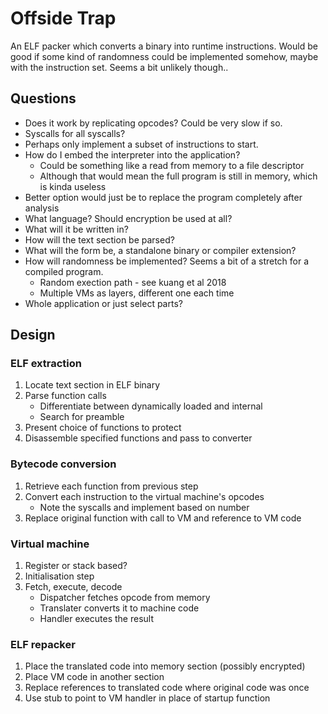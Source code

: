 # Offside Trap
An ELF packer which converts a binary into runtime instructions. Would be good
if some kind of randomness could be implemented somehow, maybe with the instruction set. Seems a bit
unlikely though..

## Questions
* Does it work by replicating opcodes? Could be very slow if so.
* Syscalls for all syscalls?
* Perhaps only implement a subset of instructions to start.
* How do I embed the interpreter into the application?
    - Could be something like a read from memory to a file descriptor
    - Although that would mean the full program is still in memory, which is kinda useless
* Better option would just be to replace the program completely after analysis
* What language? Should encryption be used at all?
* What will it be written in?
* How will the text section be parsed?
* What will the form be, a standalone binary or compiler extension?
* How will randomness be implemented? Seems a bit of a stretch for a compiled program.
    - Random exection path - see kuang et al 2018
    - Multiple VMs as layers, different one each time
* Whole application or just select parts?

## Design

### ELF extraction
1. Locate text section in ELF binary
2. Parse function calls
    - Differentiate between dynamically loaded and internal
    - Search for preamble
3. Present choice of functions to protect
4. Disassemble specified functions and pass to converter

### Bytecode conversion
1. Retrieve each function from previous step
2. Convert each instruction to the virtual machine's opcodes
    - Note the syscalls and implement based on number
3. Replace original function with call to VM and reference to VM code

### Virtual machine
1. Register or stack based?
2. Initialisation step
3. Fetch, execute, decode
    - Dispatcher fetches opcode from memory
    - Translater converts it to machine code
    - Handler executes the result

### ELF repacker
1. Place the translated code into memory section (possibly encrypted)
2. Place VM code in another section
3. Replace references to translated code where original code was once
4. Use stub to point to VM handler in place of startup function
